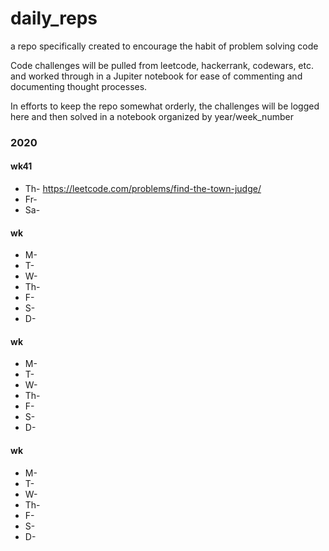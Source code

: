 # daily_reps
a repo specifically created to encourage the habit of problem solving code

Code challenges will be pulled from leetcode, hackerrank, codewars, etc. and worked through in a Jupiter notebook for ease of commenting and documenting thought processes.

In efforts to keep the repo somewhat orderly, the challenges will be logged here and then solved in a notebook organized by year/week_number

### 2020
#### wk41 
- Th- https://leetcode.com/problems/find-the-town-judge/
- Fr- 
- Sa-

#### wk
- M-
- T-
- W-
- Th-
- F-
- S-
- D-

#### wk
- M-
- T-
- W-
- Th-
- F-
- S-
- D-

#### wk
- M-
- T-
- W-
- Th-
- F-
- S-
- D-
